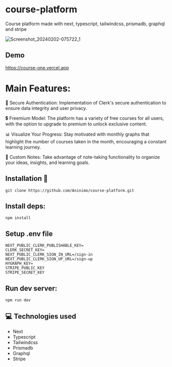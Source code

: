 # course-platform
Course platform made with next, typescript, tailwindcss, prismadb, graphql and stripe

![Screenshot_20240202-075722_1](https://github.com/Aninimo/course-platform/assets/75839810/5c171ac2-1099-45a6-80f1-98511a4667bf)

## Demo
https://course-one.vercel.app

# Main Features:
🔐 Secure Authentication: Implementation of Clerk's secure authentication to ensure data integrity and user privacy.

💲 Freemium Model: The platform has a variety of free courses for all users, with the option to upgrade to premium to unlock exclusive content.

📊 Visualize Your Progress:
Stay motivated with monthly graphs that highlight the number of courses taken in the month, encouraging a constant learning journey.

📝 Custom Notes: Take advantage of note-taking functionality to organize your ideas, insights, and learning goals.

## Installation 💾
```
git clone https://github.com/Aninimo/course-platform.git
```

## Install deps:
```
npm install
```

## Setup .env file
```
NEXT_PUBLIC_CLERK_PUBLISHABLE_KEY=
CLERK_SECRET_KEY=
NEXT_PUBLIC_CLERK_SIGN_IN_URL=/sign-in
NEXT_PUBLIC_CLERK_SIGN_UP_URL=/sign-up
HYGRAPH_KEY=
STRIPE_PUBLIC_KEY
STRIPE_SECRET_KEY
```

## Run dev server:
```
npm run dev
```

## 💻 Technologies used
<ul>
  <li>Next</li>
  <li>Typescript</li>
  <li>Tailwindcss</li>
  <li>Prismadb</li>
  <li>Graphql</li>
  <li>Stripe</li>
</ul>
